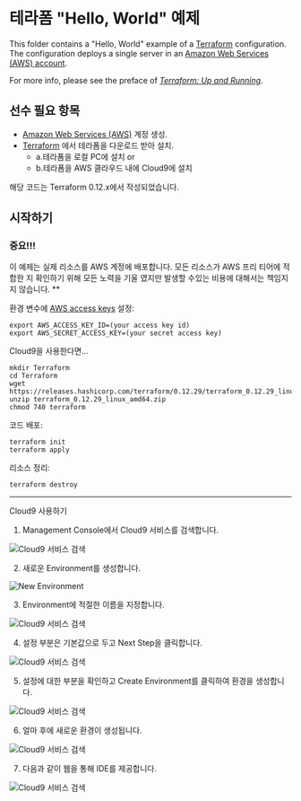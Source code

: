 # 테라폼 "Hello, World" 예제

This folder contains a "Hello, World" example of a [Terraform](https://www.terraform.io/) configuration. 
The configuration deploys a single server in an [Amazon Web Services (AWS) account](http://aws.amazon.com/). 

For more info, please see the preface of *[Terraform: Up and Running](http://www.terraformupandrunning.com)*.

## 선수 필요 항목

* [Amazon Web Services (AWS)](http://aws.amazon.com/) 계정 생성.
* [Terraform](https://www.terraform.io/) 에서 테라폼을 다운로드 받아 설치. 
    * a.테라폼을 로컬 PC에 설치 or
    * b.테라폼을 AWS 클라우드 내에 Cloud9에 설치

해당 코드는 Terraform 0.12.x에서 작성되었습니다.

## 시작하기

### 중요!!! 
이 예제는 실제 리소스를 AWS 계정에 배포합니다. 모든 리소스가 AWS 프리 티어에 적합한 지 확인하기 위해 모든 노력을 기울 였지만 발생할 수있는 비용에 대해서는 책임지지 않습니다. ** 

환경 변수에 [AWS access keys](http://docs.aws.amazon.com/general/latest/gr/aws-sec-cred-types.html#access-keys-and-secret-access-keys) 설정: 

```
export AWS_ACCESS_KEY_ID=(your access key id)
export AWS_SECRET_ACCESS_KEY=(your secret access key)
```

Cloud9을 사용한다면...

```
mkdir Terraform
cd Terraform
wget https://releases.hashicorp.com/terraform/0.12.29/terraform_0.12.29_linux_amd64.zip
unzip terraform_0.12.29_linux_amd64.zip
chmod 740 terraform
```

코드 배포:

```
terraform init
terraform apply
```

리소스 정리:

```
terraform destroy
```

---

Cloud9 사용하기

1. Management Console에서 Cloud9 서비스를 검색합니다.

![Cloud9 서비스 검색](https://github.com/moonjukhim/terraform_up_and_running/blob/master/00.preface/hello-world/img/terraform_cloud9_000.jpg?raw=true)

2. 새로운 Environment를 생성합니다.

![New Environment](https://github.com/moonjukhim/terraform_up_and_running/blob/master/00.preface/hello-world/img/terraform_cloud9_001.jpg?raw=true)

3. Environment에 적절한 이름을 지정합니다.

![Cloud9 서비스 검색](https://github.com/moonjukhim/terraform_up_and_running/blob/master/00.preface/hello-world/img/terraform_cloud9_002.jpg?raw=true)

4. 설정 부분은 기본값으로 두고 Next Step을 클릭합니다.

![Cloud9 서비스 검색](https://github.com/moonjukhim/terraform_up_and_running/blob/master/00.preface/hello-world/img/terraform_cloud9_003.jpg?raw=true)

5. 설정에 대한 부분을 확인하고 Create Environment를 클릭하여 환경을 생성합니다.

![Cloud9 서비스 검색](https://github.com/moonjukhim/terraform_up_and_running/blob/master/00.preface/hello-world/img/terraform_cloud9_004.jpg?raw=true)

6. 얼마 후에 새로운 환경이 생성됩니다.

![Cloud9 서비스 검색](https://github.com/moonjukhim/terraform_up_and_running/blob/master/00.preface/hello-world/img/terraform_cloud9_005.jpg?raw=true)

7. 다음과 같이 웹을 통해 IDE를 제공합니다.

![Cloud9 서비스 검색](https://github.com/moonjukhim/terraform_up_and_running/blob/master/00.preface/hello-world/img/terraform_cloud9_006.jpg?raw=true)
